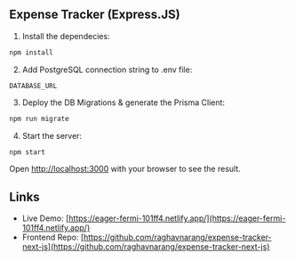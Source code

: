 ## Expense Tracker (Express.JS)

1. Install the dependecies:

```bash
npm install
```

2. Add PostgreSQL connection string to .env file:

```.env
DATABASE_URL
```

3. Deploy the DB Migrations & generate the Prisma Client:

```bash
npm run migrate
```

4. Start the server:

```bash
npm start
```

Open [http://localhost:3000](http://localhost:3000) with your browser to see the result.

## Links

- Live Demo: [https://eager-fermi-101ff4.netlify.app/](https://eager-fermi-101ff4.netlify.app/)
- Frontend Repo: [https://github.com/raghavnarang/expense-tracker-next-js](https://github.com/raghavnarang/expense-tracker-next-js)

